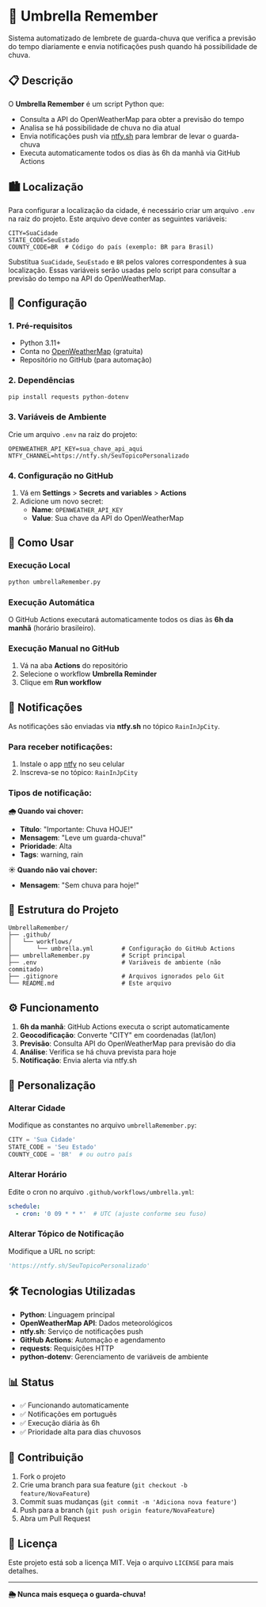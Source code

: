 # 🌂 Umbrella Remember

Sistema automatizado de lembrete de guarda-chuva que verifica a previsão do tempo diariamente e envia notificações push quando há possibilidade de chuva.

## 📋 Descrição

O **Umbrella Remember** é um script Python que:
- Consulta a API do OpenWeatherMap para obter a previsão do tempo
- Analisa se há possibilidade de chuva no dia atual
- Envia notificações push via [ntfy.sh](https://ntfy.sh) para lembrar de levar o guarda-chuva
- Executa automaticamente todos os dias às 6h da manhã via GitHub Actions

## 🏙️ Localização

Para configurar a localização da cidade, é necessário criar um arquivo `.env` na raiz do projeto. Este arquivo deve conter as seguintes variáveis:

```env
CITY=SuaCidade
STATE_CODE=SeuEstado
COUNTY_CODE=BR  # Código do país (exemplo: BR para Brasil)
```

Substitua `SuaCidade`, `SeuEstado` e `BR` pelos valores correspondentes à sua localização. Essas variáveis serão usadas pelo script para consultar a previsão do tempo na API do OpenWeatherMap.

## 🔧 Configuração

### 1. Pré-requisitos

- Python 3.11+
- Conta no [OpenWeatherMap](https://openweathermap.org/api) (gratuita)
- Repositório no GitHub (para automação)

### 2. Dependências

```bash
pip install requests python-dotenv
```

### 3. Variáveis de Ambiente

Crie um arquivo `.env` na raiz do projeto:

```env
OPENWEATHER_API_KEY=sua_chave_api_aqui
NTFY_CHANNEL=https://ntfy.sh/SeuTopicoPersonalizado
```

### 4. Configuração no GitHub

1. Vá em **Settings** > **Secrets and variables** > **Actions**
2. Adicione um novo secret:
   - **Name**: `OPENWEATHER_API_KEY`
   - **Value**: Sua chave da API do OpenWeatherMap

## 🚀 Como Usar

### Execução Local
```bash
python umbrellaRemember.py
```

### Execução Automática
O GitHub Actions executará automaticamente todos os dias às **6h da manhã** (horário brasileiro).

### Execução Manual no GitHub
1. Vá na aba **Actions** do repositório
2. Selecione o workflow **Umbrella Reminder**
3. Clique em **Run workflow**

## 📱 Notificações

As notificações são enviadas via **ntfy.sh** no tópico `RainInJpCity`.

### Para receber notificações:
1. Instale o app [ntfy](https://ntfy.sh/app) no seu celular
2. Inscreva-se no tópico: `RainInJpCity`

### Tipos de notificação:

**🌧️ Quando vai chover:**
- **Título**: "Importante: Chuva HOJE!"
- **Mensagem**: "Leve um guarda-chuva!"
- **Prioridade**: Alta
- **Tags**: warning, rain

**☀️ Quando não vai chover:**
- **Mensagem**: "Sem chuva para hoje!"

## 📁 Estrutura do Projeto

```
UmbrellaRemember/
├── .github/
│   └── workflows/
│       └── umbrella.yml        # Configuração do GitHub Actions
├── umbrellaRemember.py         # Script principal
├── .env                        # Variáveis de ambiente (não commitado)
├── .gitignore                  # Arquivos ignorados pelo Git
└── README.md                   # Este arquivo
```

## ⚙️ Funcionamento

1. **6h da manhã**: GitHub Actions executa o script automaticamente
2. **Geocodificação**: Converte "CITY" em coordenadas (lat/lon)
3. **Previsão**: Consulta API do OpenWeatherMap para previsão do dia
4. **Análise**: Verifica se há chuva prevista para hoje
5. **Notificação**: Envia alerta via ntfy.sh

## 🔄 Personalização

### Alterar Cidade
Modifique as constantes no arquivo `umbrellaRemember.py`:

```python
CITY = 'Sua Cidade'
STATE_CODE = 'Seu Estado'
COUNTY_CODE = 'BR'  # ou outro país
```

### Alterar Horário
Edite o cron no arquivo `.github/workflows/umbrella.yml`:

```yaml
schedule:
  - cron: '0 09 * * *'  # UTC (ajuste conforme seu fuso)
```

### Alterar Tópico de Notificação
Modifique a URL no script:

```python
'https://ntfy.sh/SeuTopicoPersonalizado'
```

## 🛠️ Tecnologias Utilizadas

- **Python**: Linguagem principal
- **OpenWeatherMap API**: Dados meteorológicos
- **ntfy.sh**: Serviço de notificações push
- **GitHub Actions**: Automação e agendamento
- **requests**: Requisições HTTP
- **python-dotenv**: Gerenciamento de variáveis de ambiente

## 📊 Status

- ✅ Funcionando automaticamente
- ✅ Notificações em português
- ✅ Execução diária às 6h
- ✅ Prioridade alta para dias chuvosos

## 🤝 Contribuição

1. Fork o projeto
2. Crie uma branch para sua feature (`git checkout -b feature/NovaFeature`)
3. Commit suas mudanças (`git commit -m 'Adiciona nova feature'`)
4. Push para a branch (`git push origin feature/NovaFeature`)
5. Abra um Pull Request

## 📄 Licença

Este projeto está sob a licença MIT. Veja o arquivo `LICENSE` para mais detalhes.

---

**🌦️ Nunca mais esqueça o guarda-chuva!**